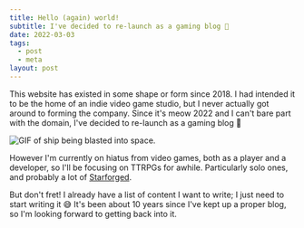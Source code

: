 ```yaml
---
title: Hello (again) world!
subtitle: I've decided to re-launch as a gaming blog 🚀
date: 2022-03-03
tags: 
  - post
  - meta
layout: post
---
```


This website has existed in some shape or form since 2018. I had intended it to be the home of an indie video game studio, but I never actually got around to forming the company. Since it's meow 2022 and I can't bare part with the domain, I've decided to re-launch as a gaming blog 🚀

![GIF of ship being blasted into space.](https://media.giphy.com/media/dfTPC3bKURlFbOwJU4/giphy.gif)

However I'm currently on hiatus from video games, both as a player and a developer, so I'll be focusing on TTRPGs for awhile. Particularly solo ones, and probably a lot of [Starforged](https://www.ironswornrpg.com/product-ironsworn-starforged).

But don't fret! I already have a list of content I want to write; I just need to start writing it 😅 It's been about 10 years since I've kept up a proper blog, so I'm looking forward to getting back into it.
